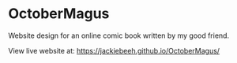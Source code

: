 # OctoberMagus
Website design for an online comic book written by my good friend.

View live website at:
https://jackiebeeh.github.io/OctoberMagus/
